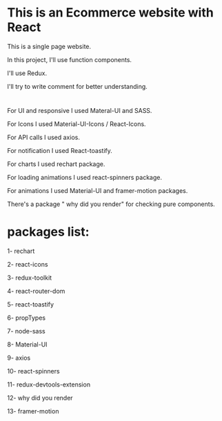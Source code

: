 # This is an Ecommerce website with React
This is a single page website.

In this project, I'll use function components.

I'll use Redux.

I'll try to write comment for better understanding.

#
For UI and responsive I used Materal-UI and SASS.

For Icons I used Material-UI-Icons / React-Icons.

For API calls I used axios.

For notification I used React-toastify.

For charts I used rechart package.

For loading animations I used react-spinners package.

For animations I used Material-UI and framer-motion packages.

There's a package " why did you render" for checking pure components.

# packages list:
1- rechart

2- react-icons

3- redux-toolkit

4- react-router-dom

5- react-toastify

6- propTypes

7- node-sass

8- Material-UI

9- axios

10- react-spinners

11- redux-devtools-extension

12- why did you render

13- framer-motion

